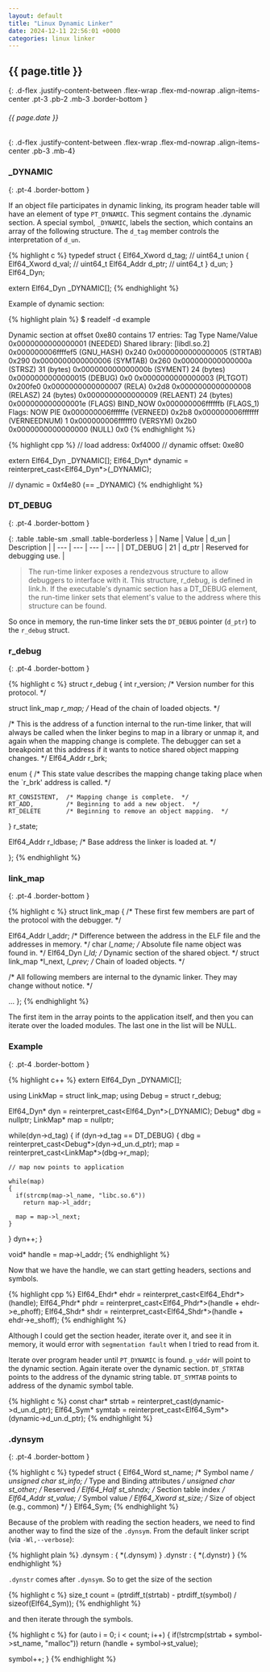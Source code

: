 ```yaml
---
layout: default
title: "Linux Dynamic Linker"
date: 2024-12-11 22:56:01 +0000
categories: linux linker
---
```

## {{ page.title }}
{: .d-flex .justify-content-between .flex-wrap .flex-md-nowrap .align-items-center .pt-3 .pb-2 .mb-3 .border-bottom }

###### {{ page.date }}
{: .d-flex .justify-content-between .flex-wrap .flex-md-nowrap .align-items-center .pb-3 .mb-4}

### _DYNAMIC
{: .pt-4 .border-bottom }

If an object file participates in dynamic linking, its program header table will have an element of type `PT_DYNAMIC`. 
This segment contains the .dynamic section. A special symbol, `_DYNAMIC`, labels the section, 
which contains an array of the following structure. The `d_tag` member controls the interpretation of `d_un`.

{% highlight c %}
typedef struct
{
  Elf64_Xword  d_tag;   // uint64_t
  union
  {
    Elf64_Xword d_val;  // uint64_t
    Elf64_Addr  d_ptr;  // uint64_t
  } d_un;
}
Elf64_Dyn;

extern Elf64_Dyn _DYNAMIC[];
{% endhighlight %}

Example of dynamic section:

{% highlight plain %}
$ readelf -d example

Dynamic section at offset 0xe80 contains 17 entries:
  Tag        Type                         Name/Value
 0x0000000000000001 (NEEDED)             Shared library: [libdl.so.2]
 0x000000006ffffef5 (GNU_HASH)           0x240
 0x0000000000000005 (STRTAB)             0x290
 0x0000000000000006 (SYMTAB)             0x260
 0x000000000000000a (STRSZ)              31 (bytes)
 0x000000000000000b (SYMENT)             24 (bytes)
 0x0000000000000015 (DEBUG)              0x0
 0x0000000000000003 (PLTGOT)             0x200fe0
 0x0000000000000007 (RELA)               0x2d8
 0x0000000000000008 (RELASZ)             24 (bytes)
 0x0000000000000009 (RELAENT)            24 (bytes)
 0x000000000000001e (FLAGS)              BIND_NOW
 0x000000006ffffffb (FLAGS_1)            Flags: NOW PIE
 0x000000006ffffffe (VERNEED)            0x2b8
 0x000000006fffffff (VERNEEDNUM)         1
 0x000000006ffffff0 (VERSYM)             0x2b0
 0x0000000000000000 (NULL)               0x0
{% endhighlight %}

{% highlight cpp %}
// load address: 0xf4000
// dynamic offset: 0xe80

extern Elf64_Dyn _DYNAMIC[];
Elf64_Dyn* dynamic = reinterpret_cast<Elf64_Dyn*>(_DYNAMIC);

// dynamic = 0xf4e80 (== _DYNAMIC)
{% endhighlight %}

### DT_DEBUG
{: .pt-4 .border-bottom }

{: .table .table-sm .small .table-borderless }
| Name | Value | d_un | Description |
| --- | --- | --- | --- |
| DT_DEBUG | 21 | d_ptr | Reserved for debugging use. |

> The run-time linker exposes a rendezvous structure to allow debuggers
> to interface with it.  This structure, r_debug, is defined in link.h.
> If the executable's dynamic section has a DT_DEBUG element, the
> run-time linker sets that element's value to the address where this
> structure can be found.

So once in memory, the run-time linker sets the `DT_DEBUG` pointer (`d_ptr`) to the `r_debug` struct.

### r_debug
{: .pt-4 .border-bottom }

{% highlight c %}
struct r_debug
{
  int r_version;		/* Version number for this protocol.  */

  struct link_map *r_map;	/* Head of the chain of loaded objects.  */

  /* This is the address of a function internal to the run-time linker,
   that will always be called when the linker begins to map in a
   library or unmap it, and again when the mapping change is complete.
   The debugger can set a breakpoint at this address if it wants to
   notice shared object mapping changes.  */
  Elf64_Addr r_brk;
  
  enum
  {
    /* This state value describes the mapping change taking place when
    the `r_brk' address is called.  */
    
    RT_CONSISTENT,  /* Mapping change is complete.  */
    RT_ADD,         /* Beginning to add a new object.  */
    RT_DELETE       /* Beginning to remove an object mapping.  */
  } r_state;

  Elf64_Addr r_ldbase;	/* Base address the linker is loaded at.  */

};
{% endhighlight %}

### link_map
{: .pt-4 .border-bottom }

{% highlight c %}
struct link_map
{
  /* These first few members are part of the protocol with the debugger.  */

  Elf64_Addr l_addr;  /* Difference between the address in the ELF file and the addresses in memory.  */
  char *l_name;       /* Absolute file name object was found in.  */
  Elf64_Dyn *l_ld;    /* Dynamic section of the shared object.  */
  struct link_map *l_next, *l_prev; /* Chain of loaded objects.  */

  /* All following members are internal to the dynamic linker.
      They may change without notice.  */

  ...
};
{% endhighlight %}

The first item in the array points to the application itself, and then you can iterate over the loaded modules.
The last one in the list will be NULL.

### Example
{: .pt-4 .border-bottom }

{% highlight c++ %}
extern Elf64_Dyn _DYNAMIC[];

using LinkMap = struct link_map;
using Debug = struct r_debug;

Elf64_Dyn* dyn = reinterpret_cast<Elf64_Dyn*>(_DYNAMIC);
Debug* dbg = nullptr;
LinkMap* map = nullptr;

while(dyn->d_tag)
{
  if (dyn->d_tag == DT_DEBUG)
  {
    dbg = reinterpret_cast<Debug*>(dyn->d_un.d_ptr);
    map = reinterpret_cast<LinkMap*>(dbg->r_map);
    
    // map now points to application
    
    while(map)
    {
      if(strcmp(map->l_name, "libc.so.6"))
        return map->l_addr;
        
      map = map->l_next;
    }
  }
  dyn++;
}

void* handle = map->l_addr;
{% endhighlight %}

Now that we have the handle, we can start getting headers, sections and symbols.

{% highlight cpp %}
Elf64_Ehdr* ehdr = reinterpret_cast<Elf64_Ehdr*>(handle);
Elf64_Phdr* phdr = reinterpret_cast<Elf64_Phdr*>(handle + ehdr->e_phoff);
Elf64_Shdr* shdr = reinterpret_cast<Elf64_Shdr*>(handle + ehdr->e_shoff);
{% endhighlight %}

Although I could get the section header, iterate over it, and see it in memory, it would error with `segmentation fault` 
when I tried to read from it.

Iterate over program header until `PT_DYNAMIC` is found. `p_vddr` will point to the dynamic section.
Again iterate over the dynamic section. `DT_STRTAB` points to the address of the dynamic string table.
`DT_SYMTAB` points to address of the dynamic symbol table.

{% highlight c %}
const char* strtab = reinterpret_cast<PCSTR>(dynamic->d_un.d_ptr);
Elf64_Sym* symtab = reinterpret_cast<Elf64_Sym*>(dynamic->d_un.d_ptr);
{% endhighlight %}

### .dynsym
{: .pt-4 .border-bottom }

{% highlight c %}
typedef  struct
{
  Elf64_Word st_name;     /*  Symbol  name  */
  unsigned char st_info;  /*  Type  and  Binding  attributes  */
  unsigned char st_other; /*  Reserved  */
  Elf64_Half st_shndx;    /*  Section  table  index  */
  Elf64_Addr st_value;    /*  Symbol  value  */
  Elf64_Xword st_size;    /*  Size  of  object  (e.g.,  common)  */
} Elf64_Sym;
{% endhighlight %}

Because of the problem with reading the section headers, we need to find another way to find the size
of the `.dynsym`. From the default linker script (via `-Wl,--verbose`):

{% highlight plain %}
.dynsym         : { *(.dynsym) }
.dynstr         : { *(.dynstr) }
{% endhighlight %}

`.dynstr` comes after `.dynsym`. So to get the size of the section

{% highlight c %}
size_t count = (ptrdiff_t(strtab) - ptrdiff_t(symbol) / sizeof(Elf64_Sym));
{% endhighlight %}

and then iterate through the symbols.

{% highlight c %}
for (auto i = 0; i < count; i++)
{
  if(!strcmp(strtab + symbol->st_name, "malloc"))
    return (handle + symbol->st_value);

  symbol++;
}
{% endhighlight %}